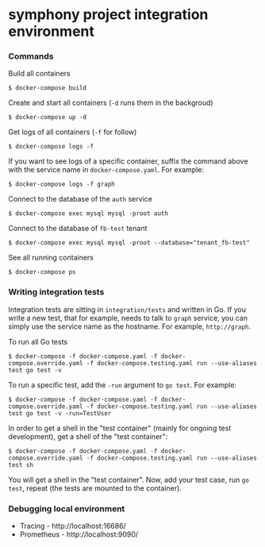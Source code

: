 # symphony project integration environment

### Commands

Build all containers
```
$ docker-compose build
```

Create and start all containers (`-d` runs them in the backgroud)
```
$ docker-compose up -d
```

Get logs of all containers (`-f` for follow)
```
$ docker-compose logs -f
```

If you want to see logs of a specific container, suffix the command above with the service name in `docker-compose.yaml`. For example:
```
$ docker-compose logs -f graph 
```

Connect to the database of the `auth` service
```
$ docker-compose exec mysql mysql -proot auth
```

Connect to the database of `fb-test` tenant
```
$ docker-compose exec mysql mysql -proot --database="tenant_fb-test"
```

See all running containers
```
$ docker-compose ps
```

### Writing integration tests

Integration tests are sitting in `integration/tests` and written in Go.
If you write a new test, that for example, needs to talk to `graph` service,
you can simply use the service name as the hostname. For example, `http://graph`.

To run all Go tests
```
$ docker-compose -f docker-compose.yaml -f docker-compose.override.yaml -f docker-compose.testing.yaml run --use-aliases test go test -v
```

To run a specific test, add the `-run` argument to `go test`. For example:
```
$ docker-compose -f docker-compose.yaml -f docker-compose.override.yaml -f docker-compose.testing.yaml run --use-aliases test go test -v -run=TestUser
```

In order to get a shell in the "test container" (mainly for ongoing test development), get a shell of the "test container":
```
$ docker-compose -f docker-compose.yaml -f docker-compose.override.yaml -f docker-compose.testing.yaml run --use-aliases test sh
```
You will get a shell in the "test container". Now, add your test case, run `go test`, repeat (the tests are mounted to the container).


### Debugging local environment

- Tracing - http://localhost:16686/
- Prometheus - http://localhost:9090/
